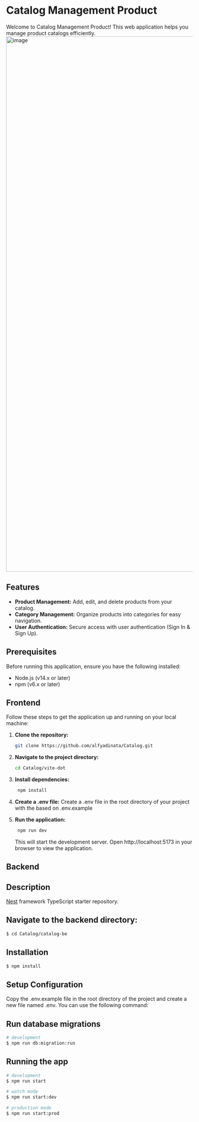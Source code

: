 # Catalog Management Product

Welcome to Catalog Management Product! This web application helps you manage product catalogs efficiently.
<img width="1440" alt="image" src="https://github.com/alfyadinata/Catalog/assets/42163566/aace24ba-7e24-48bc-85bc-c1966264aba1">

## Features

- **Product Management:** Add, edit, and delete products from your catalog.
- **Category Management:** Organize products into categories for easy navigation.
- **User Authentication:** Secure access with user authentication (Sign In & Sign Up).

## Prerequisites

Before running this application, ensure you have the following installed:

- Node.js (v14.x or later)
- npm (v6.x or later)

## Frontend

Follow these steps to get the application up and running on your local machine:

1. **Clone the repository:**

   ```bash
   git clone https://github.com/alfyadinata/Catalog.git
   ```

2. **Navigate to the project directory:**
   ```bash
   cd Catalog/vite-dot
   ```
3. **Install dependencies:**

   ```bash
    npm install
   ```

4. **Create a .env file:**
   Create a .env file in the root directory of your project with the based on .env.example

5. **Run the application:**
   ```bash
    npm run dev
   ```
   This will start the development server. Open http://localhost:5173 in your browser to view the application.

## Backend

## Description

[Nest](https://github.com/nestjs/nest) framework TypeScript starter repository.

## Navigate to the backend directory:

```bash
$ cd Catalog/catalog-be
```

## Installation

```bash
$ npm install
```

## Setup Configuration

Copy the .env.example file in the root directory of the project and create a new file named .env. You can use the following command:

## Run database migrations

```bash
# development
$ npm run db:migration:run
```

## Running the app

```bash
# development
$ npm run start

# watch mode
$ npm run start:dev

# production mode
$ npm run start:prod
```
